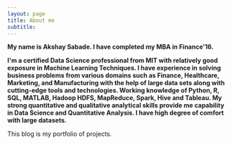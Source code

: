```yaml
---
layout: page
title: About me
subtitle: 
---
```


**My name is Akshay Sabade. I have completed my MBA in Finance'16.**

**I'm a certified Data Science professional from MIT with relatively good exposure in Machine Learning Techniques. I have experience in solving business problems from various domains such as Finance, Healthcare, Marketing, and Manufacturing with the help of large data sets along with cutting-edge tools and technologies. Working knowledge of Python, R, SQL, MATLAB, Hadoop HDFS, MapReduce, Spark, Hive
and Tableau. My strong quantitative and qualitative analytical skills provide me capability in Data Science and Quantitative Analysis. 
I have high degree of comfort with large datasets.**

This blog is my portfolio of projects.
